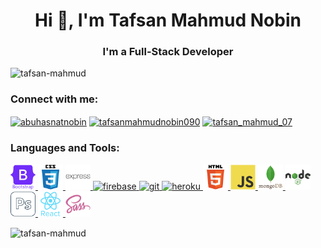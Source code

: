 <h1 align="center">Hi 👋, I'm Tafsan Mahmud Nobin</h1>
<h3 align="center">I'm a Full-Stack Developer</h3>

<p align="left"> <img src="https://komarev.com/ghpvc/?username=tafsan-mahmud&label=Profile%20views&color=0e75b6&style=flat" alt="tafsan-mahmud" /> </p>

<h3 align="left">Connect with me:</h3>
<p align="left">
<a href="https://linkedin.com/in/abuhasnatnobin" target="_blank"><img align="center" src="https://www.flaticon.com/svg/vstatic/svg/1384/1384046.svg?token=exp=1619817116~hmac=cefa86d5374ac5fc2055730eb8844cbc" alt="abuhasnatnobin" height="30" width="40" /></a>
<a href="https://fb.com/tafsanmahmudnobin090" target="_blank"><img align="center" src="https://www.flaticon.com/svg/vstatic/svg/1384/1384021.svg?token=exp=1619817052~hmac=7c9ec8ee51a18f46b077099424ac3c48" alt="tafsanmahmudnobin090" height="30" width="40" /></a>
<a href="https://instagram.com/tafsan_mahmud_07" target="_blank"><img align="center" src="https://www.flaticon.com/svg/vstatic/svg/1384/1384047.svg?token=exp=1619817160~hmac=6ecfa33a913a20cc5f7e4825146ece51" alt="tafsan_mahmud_07" height="30" width="40" /></a>
</p>

<h3 align="left">Languages and Tools:</h3>
<p align="left"> <a href="https://getbootstrap.com" target="_blank"> <img src="https://raw.githubusercontent.com/devicons/devicon/master/icons/bootstrap/bootstrap-plain-wordmark.svg" alt="bootstrap" width="40" height="40"/> </a> <a href="https://www.w3schools.com/css/" target="_blank"> <img src="https://raw.githubusercontent.com/devicons/devicon/master/icons/css3/css3-original-wordmark.svg" alt="css3" width="40" height="40"/> </a> <a href="https://expressjs.com" target="_blank"> <img src="https://raw.githubusercontent.com/devicons/devicon/master/icons/express/express-original-wordmark.svg" alt="express" width="40" height="40"/> </a> <a href="https://firebase.google.com/" target="_blank"> <img src="https://www.vectorlogo.zone/logos/firebase/firebase-icon.svg" alt="firebase" width="40" height="40"/> </a> <a href="https://git-scm.com/" target="_blank"> <img src="https://www.vectorlogo.zone/logos/git-scm/git-scm-icon.svg" alt="git" width="40" height="40"/> </a> <a href="https://heroku.com" target="_blank"> <img src="https://www.vectorlogo.zone/logos/heroku/heroku-icon.svg" alt="heroku" width="40" height="40"/> </a> <a href="https://www.w3.org/html/" target="_blank"> <img src="https://raw.githubusercontent.com/devicons/devicon/master/icons/html5/html5-original-wordmark.svg" alt="html5" width="40" height="40"/> </a> <a href="https://developer.mozilla.org/en-US/docs/Web/JavaScript" target="_blank"> <img src="https://raw.githubusercontent.com/devicons/devicon/master/icons/javascript/javascript-original.svg" alt="javascript" width="40" height="40"/> </a> <a href="https://www.mongodb.com/" target="_blank"> <img src="https://raw.githubusercontent.com/devicons/devicon/master/icons/mongodb/mongodb-original-wordmark.svg" alt="mongodb" width="40" height="40"/> </a> <a href="https://nodejs.org" target="_blank"> <img src="https://raw.githubusercontent.com/devicons/devicon/master/icons/nodejs/nodejs-original-wordmark.svg" alt="nodejs" width="40" height="40"/> </a> <a href="https://www.photoshop.com/en" target="_blank"> <img src="https://raw.githubusercontent.com/devicons/devicon/master/icons/photoshop/photoshop-line.svg" alt="photoshop" width="40" height="40"/> </a> <a href="https://reactjs.org/" target="_blank"> <img src="https://raw.githubusercontent.com/devicons/devicon/master/icons/react/react-original-wordmark.svg" alt="react" width="40" height="40"/> </a> <a href="https://sass-lang.com" target="_blank"> <img src="https://raw.githubusercontent.com/devicons/devicon/master/icons/sass/sass-original.svg" alt="sass" width="40" height="40"/> </a> </p>

<p><img align="center" src="https://github-readme-stats.vercel.app/api/top-langs?username=tafsan-mahmud&show_icons=true&locale=en&layout=compact" alt="tafsan-mahmud" /></p>
